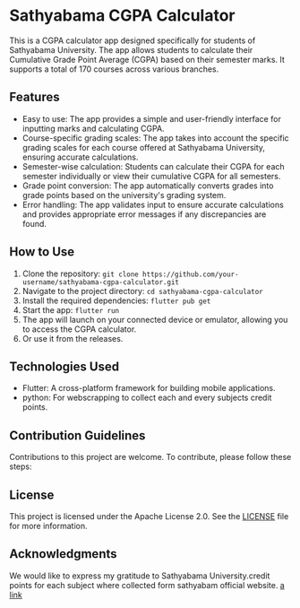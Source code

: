 # Sathyabama CGPA Calculator

This is a CGPA calculator app designed specifically for students of Sathyabama University. The app allows students to calculate their Cumulative Grade Point Average (CGPA) based on their semester marks. It supports a total of 170 courses across various branches.

## Features

- Easy to use: The app provides a simple and user-friendly interface for inputting marks and calculating CGPA.
- Course-specific grading scales: The app takes into account the specific grading scales for each course offered at Sathyabama University, ensuring accurate calculations.
- Semester-wise calculation: Students can calculate their CGPA for each semester individually or view their cumulative CGPA for all semesters.
- Grade point conversion: The app automatically converts grades into grade points based on the university's grading system.
- Error handling: The app validates input to ensure accurate calculations and provides appropriate error messages if any discrepancies are found.


## How to Use

1. Clone the repository: `git clone https://github.com/your-username/sathyabama-cgpa-calculator.git`
2. Navigate to the project directory: `cd sathyabama-cgpa-calculator`
3. Install the required dependencies: `flutter pub get`
4. Start the app: `flutter run`
5. The app will launch on your connected device or emulator, allowing you to access the CGPA calculator.
6. Or use it from the releases.

## Technologies Used

- Flutter: A cross-platform framework for building mobile applications.
- python: For webscrapping to collect each and every subjects credit points.

## Contribution Guidelines

Contributions to this project are welcome. To contribute, please follow these steps:

## License

This project is licensed under the Apache License 2.0. See the [LICENSE](LICENSE) file for more information.

## Acknowledgments

We would like to express my gratitude to Sathyabama University.credit points for each subject where collected form sathyabam official website. 
[a link](https://www.sathyabama.ac.in/academics/curriculum-syllabus)
